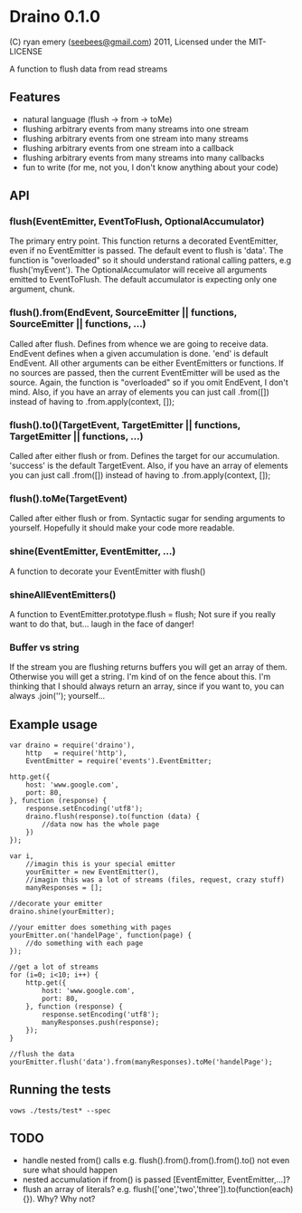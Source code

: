 Draino 0.1.0
===========

(C) ryan emery (seebees@gmail.com) 2011, Licensed under the MIT-LICENSE

A function to flush data from read streams

Features
--------

* natural language (flush -> from -> toMe)
* flushing arbitrary events from many streams into one stream
* flushing arbitrary events from one stream into many streams
* flushing arbitrary events from one stream into a callback
* flushing arbitrary events from many streams into many callbacks
* fun to write (for me, not you, I don't know anything about your code)
    
    
API
---

### flush(EventEmitter, EventToFlush, OptionalAccumulator)

The primary entry point.  This function returns a decorated EventEmitter, even if no EventEmitter is passed.  The default event to flush is 'data'.  The function is "overloaded" so it should understand rational calling patters, e.g flush('myEvent').  The OptionalAccumulator will receive all arguments emitted to EventToFlush.  The default accumulator is expecting only one argument, chunk.

### flush().from(EndEvent, SourceEmitter || functions, SourceEmitter || functions, ...)

Called after flush.  Defines from whence we are going to receive data.  EndEvent defines when a given accumulation is done.  'end' is default EndEvent.  All other arguments can be either EventEmitters or functions.  If no sources are passed, then the current EventEmitter will be used as the source.  Again, the function is "overloaded" so if you omit EndEvent, I don't mind.  Also, if you have an array of elements you can just call .from([]) instead of having to .from.apply(context, []);

### flush().to()(TargetEvent, TargetEmitter || functions, TargetEmitter || functions, ...)

Called after either flush or from.  Defines the target for our accumulation.  'success' is the default TargetEvent.  Also, if you have an array of elements you can just call .from([]) instead of having to .from.apply(context, []);

### flush().toMe(TargetEvent)

Called after either flush or from.  Syntactic sugar for sending arguments to yourself.  Hopefully it should make your code more readable.

### shine(EventEmitter, EventEmitter, ...)

A function to decorate your EventEmitter with flush()

### shineAllEventEmitters()

A function to EventEmitter.prototype.flush = flush;  Not sure if you really want to do that, but... laugh in the face of danger!

### Buffer vs string

If the stream you are flushing returns buffers you will get an array of them.  Otherwise you will get a string.  I'm kind of on the fence about this.  I'm thinking that I should always return an array, since if you want to, you can always .join(''); yourself...

Example usage
-------------

    var draino = require('draino'),
		http   = require('http'),
		EventEmitter = require('events').EventEmitter;
		
	http.get({
		host: 'www.google.com',
		port: 80,
	}, function (response) {
		response.setEncoding('utf8');
		draino.flush(response).to(function (data) {
			//data now has the whole page
		})
	});
	
	var i, 
		//imagin this is your special emitter
		yourEmitter = new EventEmitter(),
		//imagin this was a lot of streams (files, request, crazy stuff)
		manyResponses = [];
	
	//decorate your emitter
	draino.shine(yourEmitter);
	
	//your emitter does something with pages
	yourEmitter.on('handelPage', function(page) {
		//do something with each page
	});
	
	//get a lot of streams
	for (i=0; i<10; i++) {
		http.get({
			host: 'www.google.com',
			port: 80,
		}, function (response) {
			response.setEncoding('utf8');
			manyResponses.push(response);			
		});
	}
	
	//flush the data
	yourEmitter.flush('data').from(manyResponses).toMe('handelPage');

    
Running the tests
-----------------

    vows ./tests/test* --spec 
    
TODO
----
* handle nested from() calls e.g. flush().from().from().from().to() not even sure what should happen
* nested accumulation if from() is passed [EventEmitter, EventEmitter,...]?
* flush an array of literals? e.g. flush(['one','two','three']).to(function(each){}).  Why?  Why not?